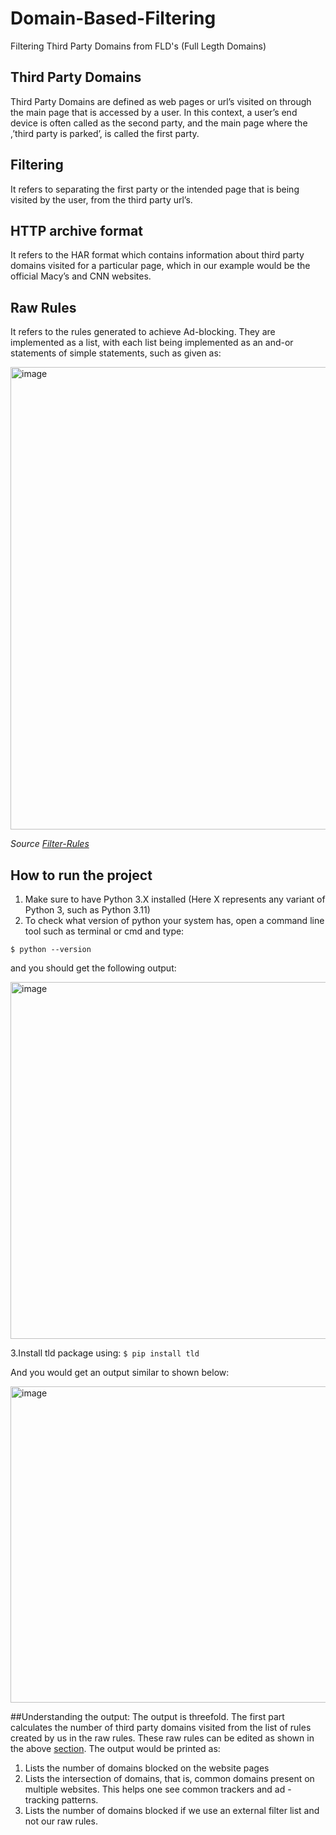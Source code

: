 # Domain-Based-Filtering
Filtering Third Party Domains from FLD's (Full Legth Domains)  

## Third Party Domains
Third Party Domains are defined as web pages or url’s visited on through the main page that is accessed by a user. In this context, a user’s end device is often called as the second party, and the main page where the ,’third party is parked’, is called the first party.

## Filtering
It refers to separating the first party or the intended page that is being visited by the user, from the third party url’s. 

## HTTP archive format
It refers to the HAR format which contains information about third party domains visited for a particular page, which in our example would be the official Macy’s and CNN websites.

## Raw Rules
It refers to the rules generated to achieve Ad-blocking. They are implemented as a list, with each list being implemented as an and-or statements of simple statements, such as given as:

<img width="740" alt="image" src="https://user-images.githubusercontent.com/83748468/208290826-e102e578-9b29-4774-ac9d-040c31a40658.png">

*Source [Filter-Rules](https://adblockplus.org/filter-cheatsheet)*
 

## How to run the project

1. Make sure to have Python 3.X installed (Here X represents any variant of Python 3, such as Python 3.11)
2. To check what version of python your system has, open a command line tool such as terminal or cmd and type:

``` $ python --version ```

and you should get the following output:


<img width="571" alt="image" src="https://user-images.githubusercontent.com/83748468/208292479-c0aa936b-4fe5-4af8-8b4b-8acef3ebce4a.png">

3.Install tld package using:
```$ pip install tld```

And you would get an output similar to shown below:

<img width="506" alt="image" src="https://user-images.githubusercontent.com/83748468/208292887-2eaa16b1-a884-482e-9495-35c3e90cc60a.png">

##Understanding the output:
The output is threefold. The first part calculates the number of third party domains visited from the list of rules created by us in the raw rules. These raw rules can be edited as shown in the above [section](#raw-rules). The output would be printed as:

1. Lists the number of domains blocked on the website pages 
2. Lists the intersection of domains, that is, common domains present on multiple websites. This helps one see common trackers and ad - tracking patterns.
3. Lists the number of domains blocked if we use an external filter list and not our raw rules.







